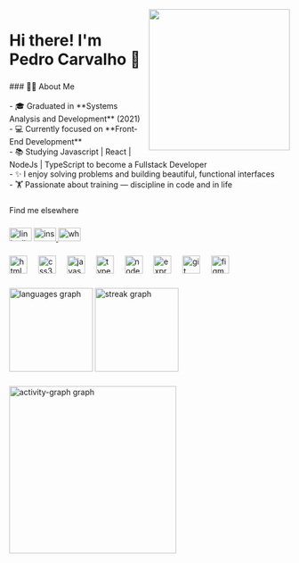 <img align="right" height="253" src="https://i.gifer.com/5RTG.gif"  />

###

<h1 align="left">Hi there! I'm Pedro Carvalho 👋</h1>

###

<p align="left">
### 👨‍💻 About Me<br><br>- 🎓 Graduated in **Systems Analysis and Development** (2021)  <br>- 💻 Currently focused on **Front-End Development**  <br>- 📚 Studying Javascript | React | NodeJs | TypeScript to become a Fullstack Developer  <br>- ✨ I enjoy solving problems and building beautiful, functional interfaces  <br>- 🏋️ Passionate about training — discipline in code and in life</p>

###

<p align="left">Find me elsewhere</p>

###

<div align="left">
  <a href="https://www.linkedin.com/in/pedro-julio-guimar%C3%A3es-carvalho-144a12154/" target="_blank" style="text-decoration: none;">
    <img src="https://raw.githubusercontent.com/maurodesouza/profile-readme-generator/master/src/assets/icons/social/linkedin/default.svg" width="40" height="24" alt="linkedin logo"  />
  </a>
  <a href="https://www.instagram.com/pedrocarvalho_classic?igsh=cjVlY3o1aHJ0djAx&utm_source=qr" target="_blank">
    <img src="https://raw.githubusercontent.com/maurodesouza/profile-readme-generator/master/src/assets/icons/social/instagram/default.svg" width="40" height="24" alt="instagram logo"  />
  </a>
  <a href="+5561995668612" target="_blank">
    <img src="https://raw.githubusercontent.com/maurodesouza/profile-readme-generator/master/src/assets/icons/social/whatsapp/default.svg" width="40" height="24" alt="whatsapp logo"  />
  </a>
</div>

###

<div align="left">
  <img src="https://cdn.jsdelivr.net/gh/devicons/devicon/icons/html5/html5-original.svg" height="32" alt="html5 logo"  />
  <img width="12" />
  <img src="https://cdn.jsdelivr.net/gh/devicons/devicon/icons/css3/css3-original.svg" height="32" alt="css3 logo"  />
  <img width="12" />
  <img src="https://cdn.jsdelivr.net/gh/devicons/devicon/icons/javascript/javascript-original.svg" height="32" alt="javascript logo"  />
  <img width="12" />
  <img src="https://cdn.jsdelivr.net/gh/devicons/devicon/icons/typescript/typescript-original.svg" height="32" alt="typescript logo"  />
  <img width="12" />
  <img src="https://cdn.jsdelivr.net/gh/devicons/devicon/icons/nodejs/nodejs-original.svg" height="32" alt="nodejs logo"  />
  <img width="12" />
  <img src="https://skillicons.dev/icons?i=express" height="32" alt="express logo"  />
  <img width="12" />
  <img src="https://cdn.jsdelivr.net/gh/devicons/devicon/icons/git/git-original.svg" height="32" alt="git logo"  />
  <img width="12" />
  <img src="https://cdn.jsdelivr.net/gh/devicons/devicon/icons/figma/figma-original.svg" height="32" alt="figma logo"  />
</div>

###

<div align="left">
  <img src="https://github-readme-stats.vercel.app/api/top-langs?username=PedroJGC&locale=en&hide_title=false&layout=compact&card_width=320&langs_count=5&theme=dracula&hide_border=false&order=2" height="150" alt="languages graph"  />
  <img src="https://streak-stats.demolab.com?user=PedroJGC&locale=en&mode=daily&theme=dracula&hide_border=false&border_radius=5&order=3" height="150" alt="streak graph"  />
</div>

###

<div align="left">
  <img src="https://github-readme-activity-graph.vercel.app/graph?username=PedroJGC&radius=16&theme=react&area=true&order=5" height="300" alt="activity-graph graph"  />
</div>

###
